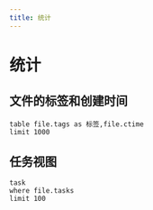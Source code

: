 ```yaml
---
title: 统计
---
```


# 统计

## 文件的标签和创建时间

```dataview
table file.tags as 标签,file.ctime
limit 1000
```

## 任务视图

```dataview
task
where file.tasks
limit 100
```

